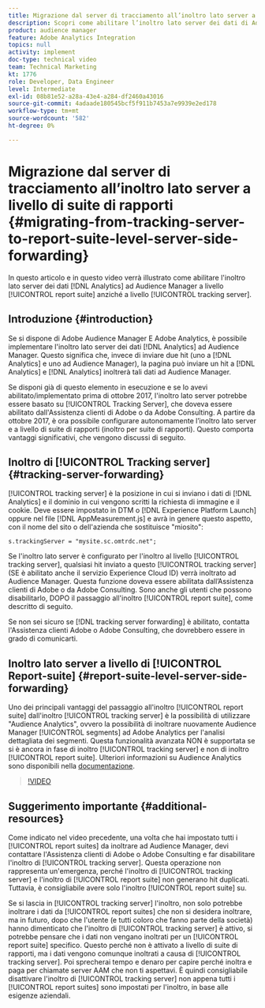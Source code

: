 ```yaml
---
title: Migrazione dal server di tracciamento all’inoltro lato server a livello di suite di rapporti
description: Scopri come abilitare l’inoltro lato server dei dati di Adobe Analytics ad Audience Manager a livello di suite di rapporti invece che a livello di server di tracciamento.
product: audience manager
feature: Adobe Analytics Integration
topics: null
activity: implement
doc-type: technical video
team: Technical Marketing
kt: 1776
role: Developer, Data Engineer
level: Intermediate
exl-id: 08b81e52-a28a-43e4-a284-df2460a43016
source-git-commit: 4adaade180545bcf5f911b7453a7e9939e2ed178
workflow-type: tm+mt
source-wordcount: '582'
ht-degree: 0%

---
```


# Migrazione dal server di tracciamento all’inoltro lato server a livello di suite di rapporti {#migrating-from-tracking-server-to-report-suite-level-server-side-forwarding}

In questo articolo e in questo video verrà illustrato come abilitare l&#39;inoltro lato server dei dati [!DNL Analytics] ad Audience Manager a livello [!UICONTROL report suite] anziché a livello [!UICONTROL tracking server].

## Introduzione {#introduction}

Se si dispone di Adobe Audience Manager E Adobe Analytics, è possibile implementare l&#39;inoltro lato server dei dati [!DNL Analytics] ad Audience Manager. Questo significa che, invece di inviare due hit (uno a [!DNL Analytics] e uno ad Audience Manager), la pagina può inviare un hit a [!DNL Analytics] e [!DNL Analytics] inoltrerà tali dati ad Audience Manager.

Se disponi già di questo elemento in esecuzione e se lo avevi abilitato/implementato prima di ottobre 2017, l&#39;inoltro lato server potrebbe essere basato su [!UICONTROL Tracking Server], che doveva essere abilitato dall&#39;Assistenza clienti di Adobe o da Adobe Consulting. A partire da ottobre 2017, è ora possibile configurare autonomamente l’inoltro lato server e a livello di suite di rapporti (inoltro per suite di rapporti). Questo comporta vantaggi significativi, che vengono discussi di seguito.

## Inoltro di [!UICONTROL Tracking server] {#tracking-server-forwarding}

[!UICONTROL tracking server] è la posizione in cui si inviano i dati di [!DNL Analytics] e il dominio in cui vengono scritti la richiesta di immagine e il cookie. Deve essere impostato in DTM o [!DNL Experience Platform Launch] oppure nel file [!DNL AppMeasurement.js] e avrà in genere questo aspetto, con il nome del sito o dell&#39;azienda che sostituisce &quot;miosito&quot;:

`s.trackingServer = "mysite.sc.omtrdc.net";`

Se l&#39;inoltro lato server è configurato per l&#39;inoltro al livello [!UICONTROL tracking server], qualsiasi hit inviato a questo [!UICONTROL tracking server] (SE è abilitato anche il servizio Experience Cloud ID) verrà inoltrato ad Audience Manager. Questa funzione doveva essere abilitata dall’Assistenza clienti di Adobe o da Adobe Consulting. Sono anche gli utenti che possono disabilitarlo, DOPO il passaggio all&#39;inoltro [!UICONTROL report suite], come descritto di seguito.

Se non sei sicuro se [!DNL tracking server forwarding] è abilitato, contatta l&#39;Assistenza clienti Adobe o Adobe Consulting, che dovrebbero essere in grado di comunicarti.

## Inoltro lato server a livello di [!UICONTROL Report-suite] {#report-suite-level-server-side-forwarding}

Uno dei principali vantaggi del passaggio all&#39;inoltro [!UICONTROL report suite] dall&#39;inoltro [!UICONTROL tracking server] è la possibilità di utilizzare &quot;Audience Analytics&quot;, ovvero la possibilità di inoltrare nuovamente Audience Manager [!UICONTROL segments] ad Adobe Analytics per l&#39;analisi dettagliata dei segmenti. Questa funzionalità avanzata NON è supportata se si è ancora in fase di inoltro [!UICONTROL tracking server] e non di inoltro [!UICONTROL report suite]. Ulteriori informazioni su Audience Analytics sono disponibili nella [documentazione](https://experienceleague.adobe.com/docs/analytics/integration/audience-analytics/mc-audiences-aam.html?lang=it).

>[!VIDEO](https://video.tv.adobe.com/v/23701/?quality=12)

## Suggerimento importante {#additional-resources}

Come indicato nel video precedente, una volta che hai impostato tutti i [!UICONTROL report suites] da inoltrare ad Audience Manager, devi contattare l&#39;Assistenza clienti di Adobe o Adobe Consulting e far disabilitare l&#39;inoltro di [!UICONTROL tracking server]. Questa operazione non rappresenta un&#39;emergenza, perché l&#39;inoltro di [!UICONTROL tracking server] e l&#39;inoltro di [!UICONTROL report suite] non generano hit duplicati. Tuttavia, è consigliabile avere solo l&#39;inoltro [!UICONTROL report suite] su.

Se si lascia in [!UICONTROL tracking server] l&#39;inoltro, non solo potrebbe inoltrare i dati da [!UICONTROL report suites] che non si desidera inoltrare, ma in futuro, dopo che l&#39;utente (e tutti coloro che fanno parte della società) hanno dimenticato che l&#39;inoltro di [!UICONTROL tracking server] è attivo, si potrebbe pensare che i dati non vengano inoltrati per un [!UICONTROL report suite] specifico. Questo perché non è attivato a livello di suite di rapporti, ma i dati vengono comunque inoltrati a causa di [!UICONTROL tracking server]. Poi sprecherai tempo e denaro per capire perché inoltra e paga per chiamate server AAM che non ti aspettavi. È quindi consigliabile disattivare l&#39;inoltro di [!UICONTROL tracking server] non appena tutti i [!UICONTROL report suites] sono impostati per l&#39;inoltro, in base alle esigenze aziendali.
